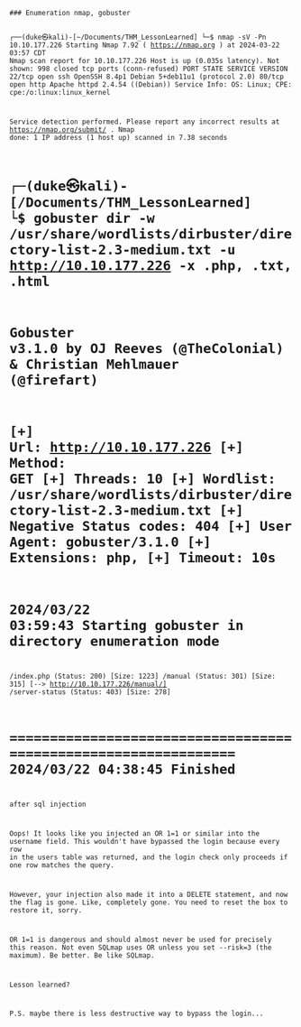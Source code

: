 
<code>
### Enumeration nmap, gobuster
  
┌──(duke㉿kali)-[~/Documents/THM_LessonLearned]
└─$ nmap  -sV -Pn 10.10.177.226
Starting Nmap 7.92 ( https://nmap.org ) at 2024-03-22 03:57 CDT
Nmap scan report for 10.10.177.226
Host is up (0.035s latency).
Not shown: 998 closed tcp ports (conn-refused)
PORT   STATE SERVICE VERSION
22/tcp open  ssh     OpenSSH 8.4p1 Debian 5+deb11u1 (protocol 2.0)
80/tcp open  http    Apache httpd 2.4.54 ((Debian))
Service Info: OS: Linux; CPE: cpe:/o:linux:linux_kernel

Service detection performed. Please report any incorrect results at https://nmap.org/submit/ .
Nmap done: 1 IP address (1 host up) scanned in 7.38 seconds

┌─(duke㉿kali)-[/Documents/THM_LessonLearned]
└$ gobuster dir -w /usr/share/wordlists/dirbuster/directory-list-2.3-medium.txt -u http://10.10.177.226 -x .php, .txt, .html
===============================================================
Gobuster v3.1.0
by OJ Reeves (@TheColonial) & Christian Mehlmauer (@firefart)
===============================================================
[+] Url:                     http://10.10.177.226
[+] Method:                  GET
[+] Threads:                 10
[+] Wordlist:                /usr/share/wordlists/dirbuster/directory-list-2.3-medium.txt
[+] Negative Status codes:   404
[+] User Agent:              gobuster/3.1.0
[+] Extensions:              php,
[+] Timeout:                 10s
===============================================================
2024/03/22 03:59:43 Starting gobuster in directory enumeration mode
===============================================================
/index.php            (Status: 200) [Size: 1223]
/manual               (Status: 301) [Size: 315] [--> http://10.10.177.226/manual/]
/server-status        (Status: 403) [Size: 278]                                   
                                                                                  
===============================================================
2024/03/22 04:38:45 Finished
===============================================================





after sql injection

Oops! It looks like you injected an OR 1=1 or similar into the username field. This wouldn't have bypassed the login because every row in the users table was returned, and the login check only proceeds if one row matches the query.

However, your injection also made it into a DELETE statement, and now the flag is gone. Like, completely gone. You need to reset the box to restore it, sorry.

OR 1=1 is dangerous and should almost never be used for precisely this reason. Not even SQLmap uses OR unless you set --risk=3 (the maximum). Be better. Be like SQLmap.

Lesson learned?

P.S. maybe there is less destructive way to bypass the login...
  
</code>

